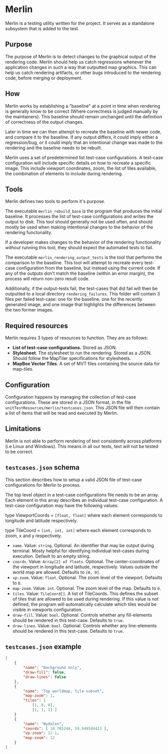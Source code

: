 # Merlin
Merlin is a testing utility written for the project. It serves as a standalone subsystem that is added to the test.

## Purpose
The purpose of Merlin is to detect changes to the graphical output of the rendering code. Merlin should help us catch regressions whenever the application changes in such a way that outputted map graphics. This can help us catch rendering artifacts, or other bugs introduced to the rendering code, before merging or deployment.

## How
Merlin works by establishing a "baseline" at a point in time when rendering is generally know to be correct (Where correctness is judged manually by the maintainers). This baseline should remain unchanged until the definition of correctness of the output changes.

Later in time we can then attempt to recreate the baseline with newer code, and compare it to the baseline. If any output differs, it could imply either a regression/bug, or it could imply that an intentional change was made to the rendering and the baseline needs to be rebuilt.

Merlin uses a set of predetermined  list test-case configurations. A test-case configuration will include specific details on how to recreate a specific image. This include viewport coordinates, zoom, the list of tiles available, the combination of elements to include during rendering.

## Tools
Merlin defines two tools to perform it's purpose.

The executable `merlin_rebuild_base` is the program that produces the initial baseline. It processes the list of test-case configurations and writes the output to disk. This tool should generally not be used often, and should mostly be used when making intentional changes to the behavior of the rendering functonality.

If a developer makes changes to the behavior of the rendering functionality *without* running this tool, they should expect the automated tests to fail.

The executable `merlin_rendering_output_tests` is the tool that performs the comparison to the baseline. This tool will attempt to recreate every test-case configuration from the baseline, but instead using the current code. If any of the outputs don't match the baseline (within an error margin), the process will return non-zero result code.

Additionally, if the output-tests fail, the test-cases that did fail will then be outputted to a local directory `rendering_failures`. This folder will contain 3 files per failed test-case: one for the baseline, one for the recently generated image, and one image that highlights the differences between the two former images.

## Required resources
Merlin requires 3 types of resources to function. They are as follows:
 - **List of test-case configurations.** Stored as JSON.
 - **Stylesheet**. The stylesheet to run the rendering. Stored as a JSON. Should follow the MapTiler specifications for stylesheets.
 - **MapBox Vector Tiles**. A set of MVT files containing the source data for map-tiles. 

## Configuration
Configuration happens by managing the collection of test-case configurations. These are stored in a JSON format, in the file `unitTestResources/merlin/testcases.json`. This JSON file will then contain a list of items that will be read and executed by Merlin.

## Limitations
Merlin is not able to perform rendering of text consistently across platforms (i.e Linux and Windows). This means in all our tests, text will not be tested to be correct.

## `testcases.json` schema
This section describes how to setup a valid JSON file of test-case configurations for Merlin to process.

The top level object in a test-case configurations file needs to be an array. Each element in this array describes an individual test-case configuration. A test-case configuration may have the following values:

type ViewportCoords = `[float, float]` where each element corresponds to longitude and latitude respectively.

type TileCoord = `[int, int, int]` where each element corresponds to zoom, x and y respectively.

- `name`. Value: `string`. Optional. An identifier that may be output during terminal. Mosty helpful for identifying individual
test-cases during execution. Default to an empty string.
- `coords`. Value: `Array[2] of floats`. Optional. The center-coordinates of the viewport in longitude and latitude, respectively. Values outside the world map are allowed. Defaults to `[0, 0]`.
- `vp-zoom`. Value: `float`. Optional. The zoom level of the viewport. Defaults to `0`.
- `map-zoom`. Value: `int`. Optional. The zoom level of the map. Defaults to `0`.
-  `tiles`. Value: `TileCoord[]`. A list of TileCoords. This defines the subset of tiles that are allowed to be used during rendering. If this value is not defined, the program will automatically calculate which tiles would be visible in viewports configuration.
- `draw-fill`. Value: `bool`. Optional. Controls whether any fill-elements should be rendered in this test-case. Defaults to `true`.
- `draw-lines`. Value: `bool`. Optional. Controls whether any line-elements should be rendered in this test-case. Defaults to `true`.

## `testcases.json` example
```json
[
	{
		"name": "Background only",
		"draw-fill": false,
		"draw-lines": false
	},
	{
		"name": "Top worldmap, tile-subset",
		"map-zoom": 1,
		"tiles": [ 
			[1, 0, 0],
			[1, 1, 1] ]
	}
	{
		"name": "Nydalen",
		"coords": [ 10.765248, 59.949584413 ],
		"vp-zoom": 12.1,
		"map-zoom": 12
	}
]
```
